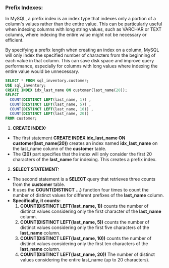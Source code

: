 ### Prefix Indexes:
In MySQL, a prefix index is an index type that indexes only a portion of a column's values rather than the entire value. This can be particularly useful when indexing columns with long string values, such as VARCHAR or TEXT columns, where indexing the entire value might not be necessary or efficient.

By specifying a prefix length when creating an index on a column, MySQL will only index the specified number of characters from the beginning of each value in that column. This can save disk space and improve query performance, especially for columns with long values where indexing the entire value would be unnecessary.

```sql
SELECT * FROM sql_inventory.customer;
USE sql_inventory;
CREATE INDEX idx_last_name ON customer(last_name(20));
SELECT 
  COUNT(DISTINCT LEFT(last_name, 1)) ,
  COUNT(DISTINCT LEFT(last_name, 5)) ,
  COUNT(DISTINCT LEFT(last_name, 10)) ,
  COUNT(DISTINCT LEFT(last_name, 20)) 
FROM customer;
```
1.   **CREATE INDEX:** 
*   The first statement **CREATE INDEX idx_last_name ON customer(last_name(20))** creates an index named **idx_last_name** on the last_name column of the **customer** table.
*   The **(20)** part specifies that the index will only consider the first 20 characters of the **last_name** for indexing. This creates a prefix index.
2.   **SELECT STATEMENT:** 
*   The second statement is a **SELECT** query that retrieves three counts from the **customer** table.
*   It uses the **COUNT(DISTINCT ...)** function four times to count the number of distinct values for different prefixes of the **last_name** column.
*   **Specifically, it counts:**
    1.  **COUNT(DISTINCT LEFT(last_name, 1))** counts the number of distinct values considering only the first character of the **last_name** column.
    2.   **COUNT(DISTINCT LEFT(last_name, 5))** counts the number of distinct values considering only the first five characters of the **last_name** column.
    3.   **COUNT(DISTINCT LEFT(last_name, 10))** counts the number of distinct values considering only the first ten characters of the **last_name** column.
    4.   **COUNT(DISTINCT LEFT(last_name, 20))** The number of distinct values considering the entire last_name (up to 20 characters).